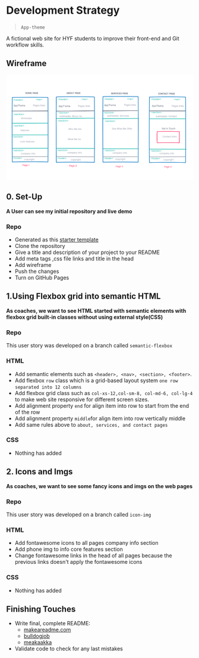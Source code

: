 # Development Strategy

> `App-theme`

A fictional web site for HYF students to improve their front-end and Git workflow skills.

## Wireframe

![wireframe](wireframe/wireframe-week-2.png)

## 0. Set-Up

__A User can see my initial repository and live demo__

### Repo

- Generated as this [starter template](https://github.com/HackYourFutureBelgium/w3-validation-template)
- Clone the repository
- Give a title and description of your project to your README
- Add meta tags ,css file links and title in the head
- Add wireframe
- Push the changes
- Turn on GitHub Pages

## 1.Using Flexbox grid into semantic HTML

__As coaches, we want to see HTML started with semantic elements with flexbox grid built-in classes without using external style(CSS)__

### Repo

This user story was developed on a branch called `semantic-flexbox`

### HTML

- Add semantic elements such as `<header>, <nav>, <section>, <footer>`.
- Add flexbox `row` class which  is a grid-based layout system `one row separated into 12 columns`
- Add flexbox grid class such as `col-xs-12,col-sm-8, col-md-6, col-lg-4` to make web site responsive for different screen sizes.
- Add alignment property `end` for align item into row to start from the end of the row
- Add alignment property `middle`for align item into row  vertically middle
- Add same rules above to `about, services, and contact pages`

### CSS

- Nothing has added  

## 2. Icons and Imgs

__As coaches, we want to see some fancy icons and imgs on the web pages__

### Repo

This user story was developed on a branch called `icon-img`

### HTML

- Add fontawesome icons to all pages company info section
- Add phone img to info core features section
- Change fontawesome links in the head of all pages because  the previous links doesn't apply the fontawesome icons  

### CSS

- Nothing has added  

## Finishing Touches

- Write final, complete README:
  - [makeareadme.com](https://www.makeareadme.com/)
  - [bulldogjob](https://bulldogjob.com/news/449-how-to-write-a-good-readme-for-your-github-project)
  - [meakaakka](https://medium.com/@meakaakka/a-beginners-guide-to-writing-a-kickass-readme-7ac01da88ab3)
- Validate code to check for any last mistakes
